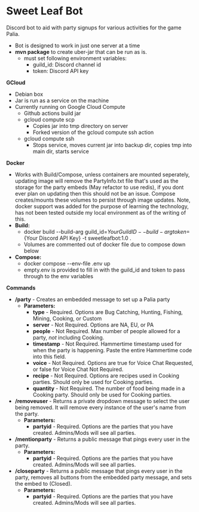 # Sweet Leaf Bot
 
Discord bot to aid with party signups for various activities for the game Palia.
  - Bot is designed to work in just one server at a time
  - **mvn package** to create uber-jar that can be run as is.
     - must set following environment variables:
        - guild_id: Discord channel id
        - token: Discord API key

**GCloud**
  - Debian box
  - Jar is run as a service on the machine
  - Currently running on Google Cloud Compute
     - Github actions build jar
     - gcloud compute scp
        - Copies jar into tmp directory on server
        - Forked version of the gcloud compute ssh action
     - gcloud compute ssh
        - Stops service, moves current jar into backup dir, copies tmp into main dir, starts service
        

**Docker**
  - Works with Build/Compose, unless containers are mounted seperately, updating image will remove the PartyInfo.txt file that's used as the storage for the party embeds (May refactor to use redis), if you dont ever plan on updating then this should not be an issue. Compose creates/mounts these volumes to persist through image updates. Note, docker support was added for the purpose of learning the technology, has not been tested outside my local environment as of the writing of this.
  - **Build:**
    - docker build --build-arg guild_id=${Your Guild ID} --build-arg token=${Your Discord API Key} -t sweetleafbot:1.0 .
    - Volumes are commented out of docker file due to compose down below
  - **Compose:**
    - docker compose --env-file .env up
    - empty.env is provided to fill in with the guild_id and token to pass through to the env variables

**Commands**
- **/party** - Creates an embedded message to set up a Palia party
    - **Parameters:**
      - **type** - Required. Options are Bug Catching, Hunting, Fishing, Mining, Cooking, or Custom
      - **server** - Not Required. Options are NA, EU, or PA
      - **people** - Not Required. Max number of people allowed for a party, *not* including Cooking.
      - **timestamp** - Not Required. Hammertime timestamp used for when the party is happening. Paste the entire Hammertime code into this field.
      - **voice** - Not Required. Options are true for Voice Chat Requested, or false for Voice Chat Not Required.
      - **recipe** - Not Required. Options are recipes used in Cooking parties. Should only be used for Cooking parties.
      - **quantity** - Not Required. The number of food being made in a Cooking party. Should only be used for Cooking parties.
- **/removeuser** - Returns a private dropdown message to select the user being removed. It will remove every instance of the user's name from the party.
    - **Parameters:**
        - **partyid** - Required. Options are the parties that you have created. Admins/Mods will see all parties.
- **/mentionparty** - Returns a public message that pings every user in the party.
  - **Parameters:**
      - **partyid** - Required. Options are the parties that you have created. Admins/Mods will see all parties.
- **/closeparty** - Returns a public message that pings every user in the party, removes all buttons from the embedded party message, and sets the embed to (Closed).
  - **Parameters:**
      - **partyid** - Required. Options are the parties that you have created. Admins/Mods will see all parties.
